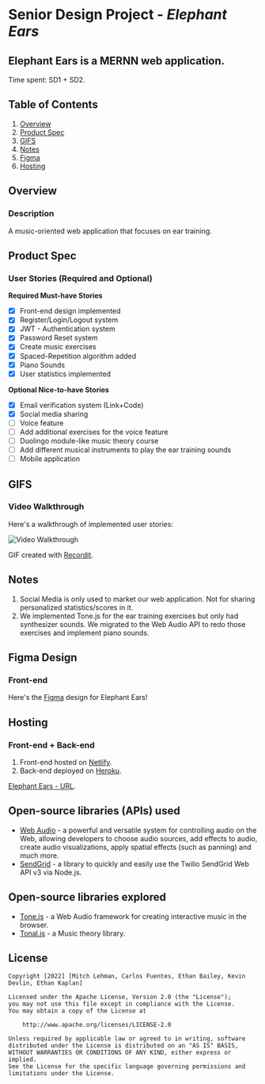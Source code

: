 # Senior Design Project - *Elephant Ears*
## **Elephant Ears** is a MERNN web application.

Time spent: SD1 + SD2.

## Table of Contents
1. [Overview](#overview)
2. [Product Spec](#product-spec)
3. [GIFS](#gifs)
4. [Notes](#notes)
5. [Figma](#figma-design)
6. [Hosting](#hosting)

## Overview
### Description
A music-oriented web application that focuses on ear training.

## Product Spec
### User Stories (Required and Optional)

**Required Must-have Stories**

- [x] Front-end design implemented
- [x] Register/Login/Logout system 
- [x] JWT - Authentication system
- [x] Password Reset system
- [x] Create music exercises
- [x] Spaced-Repetition algorithm added
- [x] Piano Sounds
- [x] User statistics implemented

**Optional Nice-to-have Stories**

- [x] Email verification system (Link+Code)
- [x] Social media sharing
- [ ] Voice feature
- [ ] Add additional exercises for the voice feature
- [ ] Duolingo module-like music theory course
- [ ] Add different musical instruments to play the ear training sounds
- [ ] Mobile application

## GIFS
### Video Walkthrough

Here's a walkthrough of implemented user stories:

<img src='...' title='Video Walkthrough' width='' alt='Video Walkthrough' />

GIF created with [Recordit](https://recordit.co/).

## Notes

1. Social Media is only used to market our web application. Not for sharing personalized statistics/scores in it.
2. We implemented Tone.js for the ear training exercises but only had synthesizer sounds. We migrated to the Web Audio API to redo those exercises and implement piano sounds.

## Figma Design
### Front-end

Here's the [Figma](https://www.figma.com/file/aq4mBz36NleyTT3qrRG3Yp/Design) design for Elephant Ears!

## Hosting
### Front-end + Back-end

1. Front-end hosted on [Netlify](https://www.netlify.com/).
2. Back-end deployed on [Heroku](https://www.heroku.com/).

[Elephant Ears - URL](https://elephant-ears.netlify.app/).

## Open-source libraries (APIs) used

- [Web Audio](https://discord.com/channels/938464005360586753/941024790758699099/1004572683532521502) - a powerful and versatile system for controlling audio on the Web, allowing developers to choose audio sources, add effects to audio, create audio visualizations, apply spatial effects (such as panning) and much more.
- [SendGrid](https://github.com/sendgrid/sendgrid-nodejs) - a library to quickly and easily use the Twilio SendGrid Web API v3 via Node.js.

## Open-source libraries explored
- [Tone.js](https://tonejs.github.io/) - a Web Audio framework for creating interactive music in the browser.
- [Tonal.js](https://github.com/tonaljs/tonal) - a Music theory library.

## License

    Copyright [2022] [Mitch Lehman, Carlos Fuentes, Ethan Bailey, Kevin Devlin, Ethan Kaplan]

    Licensed under the Apache License, Version 2.0 (the "License");
    you may not use this file except in compliance with the License.
    You may obtain a copy of the License at

        http://www.apache.org/licenses/LICENSE-2.0

    Unless required by applicable law or agreed to in writing, software
    distributed under the License is distributed on an "AS IS" BASIS,
    WITHOUT WARRANTIES OR CONDITIONS OF ANY KIND, either express or implied.
    See the License for the specific language governing permissions and
    limitations under the License.
